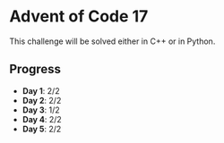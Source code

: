 # Advent of Code 17

This challenge will be solved either in C++ or in Python.

## Progress

- **Day 1**: 2/2
- **Day 2**: 2/2
- **Day 3**: 1/2
- **Day 4**: 2/2
- **Day 5**: 2/2
